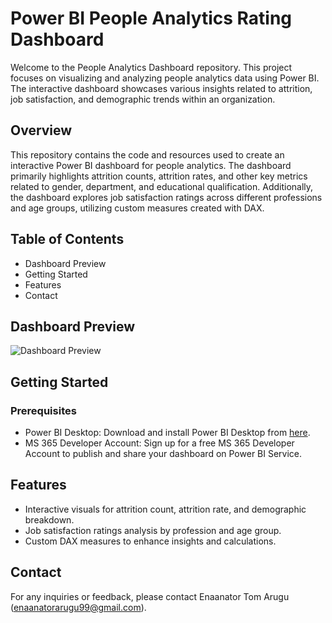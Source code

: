 # Power BI People Analytics Rating Dashboard

Welcome to the People Analytics Dashboard repository. This project focuses on visualizing and analyzing people analytics data using Power BI. The interactive dashboard showcases various insights related to attrition, job satisfaction, and demographic trends within an organization.

## Overview

This repository contains the code and resources used to create an interactive Power BI dashboard for people analytics. The dashboard primarily highlights attrition counts, attrition rates, and other key metrics related to gender, department, and educational qualification. Additionally, the dashboard explores job satisfaction ratings across different professions and age groups, utilizing custom measures created with DAX.

## Table of Contents

- Dashboard Preview
- Getting Started
- Features
- Contact

## Dashboard Preview

![Dashboard Preview](dashboard_preview.png)

## Getting Started

### Prerequisites

- Power BI Desktop: Download and install Power BI Desktop from [here](https://powerbi.microsoft.com/en-us/desktop/).
- MS 365 Developer Account: Sign up for a free MS 365 Developer Account to publish and share your dashboard on Power BI Service.

## Features

- Interactive visuals for attrition count, attrition rate, and demographic breakdown.
- Job satisfaction ratings analysis by profession and age group.
- Custom DAX measures to enhance insights and calculations.

## Contact

For any inquiries or feedback, please contact Enaanator Tom Arugu (enaanatorarugu99@gmail.com).
